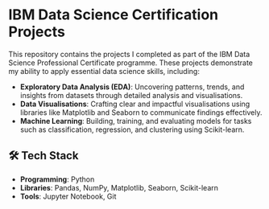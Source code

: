 # IBM Data Science Certification Projects  
This repository contains the projects I completed as part of the IBM Data Science Professional Certificate programme. These projects demonstrate my ability to apply essential data science skills, including:  

- **Exploratory Data Analysis (EDA)**: Uncovering patterns, trends, and insights from datasets through detailed analysis and visualisations.  
- **Data Visualisations**: Crafting clear and impactful visualisations using libraries like Matplotlib and Seaborn to communicate findings effectively.  
- **Machine Learning**: Building, training, and evaluating models for tasks such as classification, regression, and clustering using Scikit-learn.  

## 🛠️ Tech Stack  
- **Programming**: Python  
- **Libraries**: Pandas, NumPy, Matplotlib, Seaborn, Scikit-learn  
- **Tools**: Jupyter Notebook, Git  

